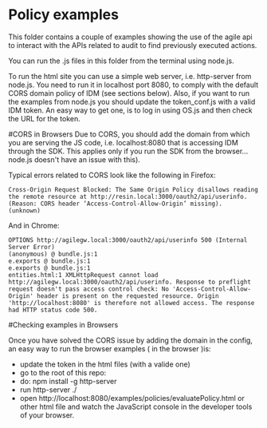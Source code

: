 # Policy examples

This folder contains a couple of examples showing the use of the agile api to interact with the APIs related to audit to find previously executed actions.

You can run the .js files in this folder from the terminal using node.js.

To run the html site you can use a simple web server, i.e. http-server from node.js. You need to run it in localhost port 8080, to comply with the default CORS domain policy of IDM (see sections below). Also, if you want to run the examples from node.js you should update the token_conf.js with a valid IDM token. An easy way to get one, is to log in using OS.js and then check the URL for the token.


#CORS in Browsers
Due to CORS, you should add the domain from which you are serving the JS code, i.e. localhost:8080 that is accessing IDM through the SDK. This applies only if you run the SDK  from the browser... node.js doesn't have an issue with this).

Typical errors related to CORS look like the following in Firefox:
```
Cross-Origin Request Blocked: The Same Origin Policy disallows reading the remote resource at http://resin.local:3000/oauth2/api/userinfo. (Reason: CORS header ‘Access-Control-Allow-Origin’ missing).  (unknown)
```

And in Chrome:

```
OPTIONS http://agilegw.local:3000/oauth2/api/userinfo 500 (Internal Server Error)
(anonymous) @ bundle.js:1
e.exports @ bundle.js:1
e.exports @ bundle.js:1
entities.html:1 XMLHttpRequest cannot load http://agilegw.local:3000/oauth2/api/userinfo. Response to preflight request doesn't pass access control check: No 'Access-Control-Allow-Origin' header is present on the requested resource. Origin 'http://localhost:8080' is therefore not allowed access. The response had HTTP status code 500.
```

#Checking examples in Browsers

Once you have solved the CORS issue by adding the domain in the config, an easy way to run the browser examples ( in the browser )is:

 * update the token in the html files (with a valide one)
 * go to the root of this repo:
 * do: npm install -g http-server
 * run http-server ./
 * open http://localhost:8080/examples/policies/evaluatePolicy.html or other html file and watch the JavaScript console in the developer tools of your browser.
